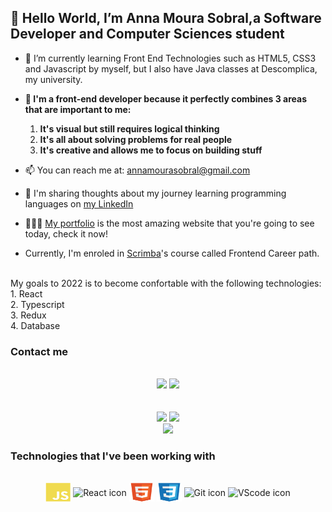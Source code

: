 ## 👋 Hello World, I’m Anna Moura Sobral,a Software Developer and Computer Sciences student
- 🌱 I’m currently learning Front End Technologies such as HTML5, CSS3 and Javascript by myself, but I also have Java classes at Descomplica, my university. 
- **💞️ I'm a front-end developer because it perfectly combines 3 areas that are important to me:**
    1. **It's visual but still requires logical thinking**
    2. **It's all about solving problems for real people**
    3. **It's creative and allows me to focus on building stuff** 

- 📫 You can reach me at: <a href="mailto:annamourasobral@gmail.com"> annamourasobral@gmail.com </a>
- 💭 I'm sharing thoughts about my journey learning programming languages on <a href="https://dk.linkedin.com/in/annamourasobral?trk=profile-badge">my LinkedIn</a>
- 👩🏻‍💻 <a href="https://annamourasobral.com">My portfolio</a> is the most amazing website that you're going to see today, check it now!
- Currently, I'm enroled in [Scrimba](https://scrimba.com)'s course called Frontend Career path. 

</br>My goals to 2022 is to become confortable with the following technologies:
</br>1. React
</br>2. Typescript
</br>3. Redux
</br>4. Database
              

### Contact me
</br>
<div align="center">
    <a href = "mailto:annamourasobral@gmail.com"><img src="https://img.shields.io/badge/-Gmail-%23333?style=for-the-badge&logo=gmail&logoColor=white" target="_blank"></a>
    <a href="https://www.linkedin.com/in/annamourasobral" target="_blank"><img src="https://img.shields.io/badge/-LinkedIn-%230077B5?style=for-the-badge&logo=linkedin&logoColor=white" target="_blank"></a>
</div>
</br>
</br>
<div align="center">
  <img src="https://github-readme-stats.vercel.app/api?username=annamourasobral&show_icons=true&theme=radical&include_all_commits=true&count_private=true"/>
  <img height=195px src="https://github-readme-stats.vercel.app/api/top-langs/?username=annamourasobral&layout=compact&langs_count=7&theme=radical"/>
</div>
<div align='center'>
    <img src="http://github-readme-streak-stats.herokuapp.com?user=annamourasobral&theme=radical&date_format=M%20j%5B%2C%20Y%5D">
</div>    



### Technologies that I've been working with
 <div align="center">
     <div style="display: inline_block margin-left:auto margin-rigth:auto"><br> 
       <img align="center" alt="JavaScript icon" height="30" width="40" src="https://raw.githubusercontent.com/devicons/devicon/master/icons/javascript/javascript-plain.svg"> 
       <img align="center" alt="React icon" icon" height="30" width="40" src="https://cdn.jsdelivr.net/gh/devicons/devicon/icons/react/react-original.svg">
       <img align="center" alt="HTML icon" height="30" width="40" src="https://raw.githubusercontent.com/devicons/devicon/master/icons/html5/html5-original.svg">
       <img align="center" alt="CSS icon" height="30" width="40" src="https://raw.githubusercontent.com/devicons/devicon/master/icons/css3/css3-original.svg">
       <img align="center" alt="Git icon" height="30" width="40" src="https://cdn.jsdelivr.net/gh/devicons/devicon/icons/git/git-original.svg">
       <img align="center" alt="VScode icon" height="30" width="40" src="https://cdn.jsdelivr.net/gh/devicons/devicon/icons/vscode/vscode-original.svg">
    </div>
</div>

<!---
annamourasobral/annamourasobral is a ✨ special ✨ repository because its `README.md` (this file) appears on your GitHub profile.
You can click the Preview link to take a look at your changes.
--->
